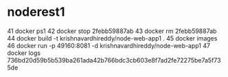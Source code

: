 # noderest1
   41  docker ps1
   42  docker stop 2febb59887ab
   43  docker rm 2febb59887ab
   44  docker build -t krishnavardhireddy/node-web-app1 .
   45  docker images
   46  docker run -p 49160:8081 -d krishnavardhireddy/node-web-app1
   47  docker logs 736bd20d59b5b539ba261ada42b766bdc3cb603e8f7ad2fe72275be7a5f735de

